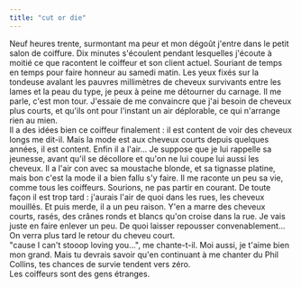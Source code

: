 ```yaml
---
title: "cut or die"
---
```


Neuf heures trente, surmontant ma peur et mon dégoût j'entre dans le petit
salon de coiffure. Dix minutes s'écoulent pendant lesquelles j'écoute à moitié
ce que racontent le coiffeur et son client actuel. Souriant de temps en temps
pour faire honneur au samedi matin. Les yeux fixés sur la tondeuse avalant les
pauvres millimètres de cheveux survivants entre les lames et la peau du type,
je peux à peine me détourner du carnage. Il me parle, c'est mon tour. J'essaie
de me convaincre que j'ai besoin de cheveux plus courts, et qu'ils ont pour
l'instant un air déplorable, ce qui n'arrange rien au mien.  
Il a des idées bien ce coiffeur finalement : il est content de voir des
cheveux longs me dit-il. Mais la mode est aux cheveux courts depuis quelques
années, il est content. Enfin il a l'air... Je suppose que je lui rappelle sa
jeunesse, avant qu'il se décollore et qu'on ne lui coupe lui aussi les
cheveux. Il a l'air con avec sa moustache blonde, et sa tignasse platine, mais
bon c'est la mode il a bien fallu s'y faire. Il me raconte un peu sa vie,
comme tous les coiffeurs. Sourions, ne pas partir en courant. De toute façon
il est trop tard : j'aurais l'air de quoi dans les rues, les cheveux mouillés.
Et puis merde, il a un peu raison. Y'en a marre des cheveux courts, rasés, des
crânes ronds et blancs qu'on croise dans la rue. Je vais juste en faire
enlever un peu. De quoi laisser repousser convenablement... On verra plus tard
le retour du cheveu court.  
"cause I can't stooop loving you...", me chante-t-il. Moi aussi, je t'aime
bien mon grand. Mais tu devrais savoir qu'en continuant à me chanter du Phil
Collins, tes chances de survie tendent vers zéro.  
Les coiffeurs sont des gens étranges.

